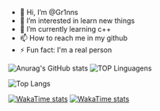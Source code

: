 - 👋 Hi, I’m @Gr1nns
- 👀 I’m interested in learn new things
- 🌱 I’m currently learning c++
- 📫 How to reach me in my github
- ⚡ Fun fact: I'm a real person


![Anurag's GitHub stats](https://github-readme-stats.vercel.app/api?username=Gr1nns&show_icons=true&theme=highcontrast)
![TOP Linguagens](https://github-readme-stats.vercel.app/api/top-langs/?username=Gr1nns&layout=compact&theme=chartreuse-dark)

![Top Langs](https://github-profile-summary-cards.vercel.app/api/cards/repos-per-language?username=Gr1nns&theme=github_dark)

[![WakaTime stats](https://github-readme-stats.vercel.app/api/wakatime?username=gr1nns&v=2)](https://github.com/anuraghazra/github-readme-stats)
[![WakaTime stats](https://github-readme-stats.vercel.app/api/wakatime?username=gr1nns&theme=highcontrast)](https://github.com/anuraghazra/github-readme-stats)


